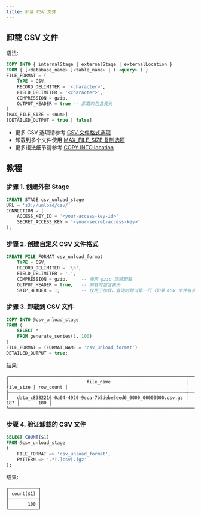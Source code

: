 ```yaml
---
title: 卸载 CSV 文件
---
```


## 卸载 CSV 文件

语法:

```sql
COPY INTO { internalStage | externalStage | externalLocation }
FROM { [<database_name>.]<table_name> | ( <query> ) }
FILE_FORMAT = (
    TYPE = CSV,
    RECORD_DELIMITER = '<character>',
    FIELD_DELIMITER = '<character>',
    COMPRESSION = gzip,
    OUTPUT_HEADER = true -- 卸载时包含表头
)
[MAX_FILE_SIZE = <num>]
[DETAILED_OUTPUT = true | false]
```

- 更多 CSV 选项请参考 [CSV 文件格式选项](/sql/sql-reference/file-format-options#csv-options)
- 卸载到多个文件使用 [MAX_FILE_SIZE 复制选项](/sql/sql-commands/dml/dml-copy-into-location#copyoptions)
- 更多语法细节请参考 [COPY INTO location](/sql/sql-commands/dml/dml-copy-into-location)

## 教程

### 步骤 1. 创建外部 Stage

```sql
CREATE STAGE csv_unload_stage
URL = 's3://unload/csv/'
CONNECTION = (
    ACCESS_KEY_ID = '<your-access-key-id>'
    SECRET_ACCESS_KEY = '<your-secret-access-key>'
);
```

### 步骤 2. 创建自定义 CSV 文件格式

```sql
CREATE FILE FORMAT csv_unload_format
    TYPE = CSV,
    RECORD_DELIMITER = '\n',
    FIELD_DELIMITER = ',',
    COMPRESSION = gzip,     -- 使用 gzip 压缩卸载
    OUTPUT_HEADER = true,   -- 卸载时包含表头
    SKIP_HEADER = 1;        -- 仅用于加载，查询时跳过第一行（如果 CSV 文件有表头）
```

### 步骤 3. 卸载到 CSV 文件

```sql
COPY INTO @csv_unload_stage
FROM (
    SELECT *
    FROM generate_series(1, 100)
)
FILE_FORMAT = (FORMAT_NAME = 'csv_unload_format')
DETAILED_OUTPUT = true;
```

结果:

```text
┌──────────────────────────────────────────────────────────────────────────────────────────┐
│                             file_name                            │ file_size │ row_count │
├──────────────────────────────────────────────────────────────────┼───────────┼───────────┤
│   data_c8382216-0a04-4920-9eca-7b5debe3eed6_0000_00000000.csv.gz │       187 │       100 │
└──────────────────────────────────────────────────────────────────────────────────────────┘
```

### 步骤 4. 验证卸载的 CSV 文件

```sql
SELECT COUNT($1)
FROM @csv_unload_stage
(
    FILE_FORMAT => 'csv_unload_format',
    PATTERN => '.*[.]csv[.]gz'
);
```

结果:

```text
┌───────────┐
│ count($1) │
├───────────┤
│       100 │
└───────────┘
```
